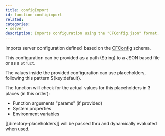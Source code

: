 ```yaml
---
title: configImport
id: function-configimport
related:
categories:
- server
description: Imports configuration using the "CFConfig.json" format.
---
```


Imports server configuration defineď based on the [CFConfig](https://cfconfig.ortusbooks.com/the-basics/config-items) schema. 

This configuration can be provided as a path (String) to a JSON based file or as a `Struct`.

The values inside the provided configuration can use placeholders, following this pattern ${key:default}.

The function will check for the actual values for this placeholders in 3 places (in this order):

- Function arguments "params" (if provided)
- System properties
- Environment variables

[[directory-placeholders]] will be passed thru and dynamically evaluated when used.
